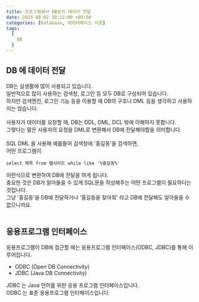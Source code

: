 ```yaml
---
title: 프로그램에서 DB로의 데이터 전달
date: 2023-08-02 10:12:00 +09:00
categories: [Database, 데이터베이스 이론]
tags:
  [
    DB
  ]
---
```


## DB 에 데이터 전달
DB는 실생활에 많이 사용되고 있습니다.<br>
일반적으로 많이 사용하는 검색창, 로그인 등 모두 DB로 구성되어 있습니다.<br>
하지만 검색엔진, 로그인 기능 등을 이용할 때 DB의 구조나 DML 등을 생각하고 사용하지는 않습니다.<br>
<br>
사용자가 데이터를 요청할 때, DB는 DDL, DML, DCL 밖에 이해하지 못합니다.<br>
그렇다는 말은 사용자의 요청을 DML로 변환해서 DB에 전달해야함을 의미합니다.<br>
<br>
SQL DML 을 사용해 예를들어 검색창에 '홍길동'을 검색하면,<br>
어떤 프로그램이 
```
select 제목 from 웹사이트 while like '%홍길동%'
```
이런식으로 변환하여 DB에 전달을 하게 됩니다.<br>
중요한 것은 DB가 알아들을 수 있게 SQL문을 작성해주는 어떤 프로그램이 필요하다는 것입니다.<br>
그냥 '홍길동'을 DB에 전달하거나 '홍길동을 찾아줘' 라고 DB에 전달해도 알아들을 수 없으니까요.<br>
<br>
## 응용프로그램 인터페이스
응용프로그램이 DB에 접근할 때는 응용프로그램 인터페이스(ODBC, JDBC)를 통해 이루어집니다.<br>
- ODBC (Open DB Connectivity)
- JDBC (Java DB Connectivity)

JDBC 는 Java 언어를 위한 응용 프로그램 인터페이스입니다.<br>
ODBC 는 표준 응용프로그램 인터페이스입니다.<br>

